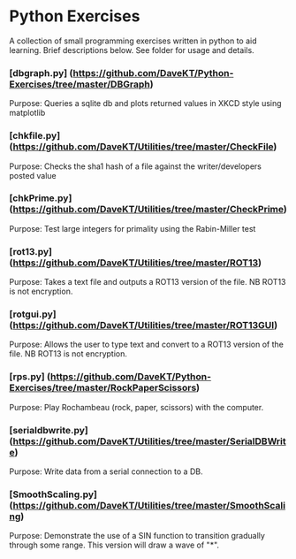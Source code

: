 # Python Exercises
A collection of small programming exercises written in python to aid learning. Brief descriptions below. See folder for usage and details.

### [dbgraph.py] (https://github.com/DaveKT/Python-Exercises/tree/master/DBGraph)
Purpose: Queries a sqlite db and plots returned values in XKCD style using matplotlib

### [chkfile.py] (https://github.com/DaveKT/Utilities/tree/master/CheckFile)
Purpose: Checks the sha1 hash of a file against the writer/developers posted value

### [chkPrime.py] (https://github.com/DaveKT/Utilities/tree/master/CheckPrime)
Purpose: Test large integers for primality using the Rabin-Miller test

### [rot13.py] (https://github.com/DaveKT/Utilities/tree/master/ROT13)
Purpose: Takes a text file and outputs a ROT13 version of the file. NB ROT13 is not encryption.

### [rotgui.py] (https://github.com/DaveKT/Utilities/tree/master/ROT13GUI)
Purpose: Allows the user to type text and convert to a ROT13 version of the file. NB ROT13 is not encryption.

### [rps.py] (https://github.com/DaveKT/Python-Exercises/tree/master/RockPaperScissors)
Purpose: Play Rochambeau (rock, paper, scissors) with the computer.

### [serialdbwrite.py] (https://github.com/DaveKT/Utilities/tree/master/SerialDBWrite)
Purpose: Write data from a serial connection to a DB.

### [SmoothScaling.py] (https://github.com/DaveKT/Utilities/tree/master/SmoothScaling)
Purpose: Demonstrate the use of a SIN function to transition gradually through some range. This version will draw a wave of "\*".
